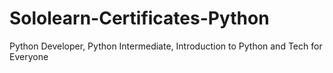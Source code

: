 # Sololearn-Certificates-Python
Python Developer,  Python Intermediate, Introduction to Python and Tech for Everyone
